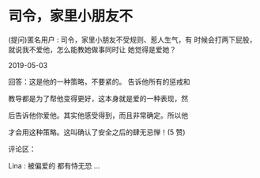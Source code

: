 # 司令，家里小朋友不

(提问)匿名用户 : 司令，家里小朋友不受规则、惹人生气，有 时候会打两下屁股，就说我不爱他，怎么能教她做事同时让 她觉得是爱她？

2019-05-03

回答：这是他的一种策略，不要紧的。 告诉他所有的惩戒和

教导都是为了帮他变得更好，这本身就是爱的一种表现，然

后告诉他你爱他。其实他感受得到，而且非常确定。所以他

才会用这种策略。这叫确认了安全之后的肆无忌惮！(5 赞)

评论区：

Lina : 被偏爱的 都有恃无恐 ...